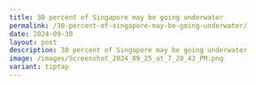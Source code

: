 ```yaml
---
title: 30 percent of Singapore may be going underwater
permalink: /30-percent-of-singapore-may-be-going-underwater/
date: 2024-09-30
layout: post
description: 30 percent of Singapore may be going underwater
image: /images/Screenshot_2024_09_25_at_7_20_43_PM.png
variant: tiptap
---
```

